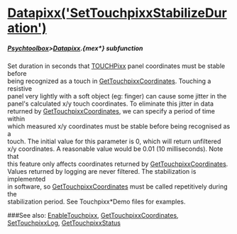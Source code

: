 # [Datapixx('SetTouchpixxStabilizeDuration')](Datapixx-SetTouchpixxStabilizeDuration) 
##### [Psychtoolbox](Psychtoolbox)>[Datapixx](Datapixx).{mex*} subfunction


Set duration in seconds that [TOUCHPixx](TOUCHPixx) panel coordinates must be stable before  
being recognized as a touch in [GetTouchpixxCoordinates](GetTouchpixxCoordinates). Touching a resistive  
panel very lightly with a soft object (eg: finger) can cause some jitter in the  
panel's calculated x/y touch coordinates. To eliminate this jitter in data  
returned by [GetTouchpixxCoordinates](GetTouchpixxCoordinates), we can specify a period of time within  
which measured x/y coordinates must be stable before being recognised as a  
touch. The initial value for this parameter is 0, which will return unfiltered  
x/y coordinates. A reasonable value would be 0.01 (10 milliseconds). Note that  
this feature only affects coordinates returned by [GetTouchpixxCoordinates](GetTouchpixxCoordinates).  
Values returned by logging are never filtered. The stabilization is implemented  
in software, so [GetTouchpixxCoordinates](GetTouchpixxCoordinates) must be called repetitively during the  
stabilization period. See Touchpixx\*Demo files for examples.  
  


###See also:
[EnableTouchpixx](Datapixx-EnableTouchpixx), [GetTouchpixxCoordinates](Datapixx-GetTouchpixxCoordinates), [SetTouchpixxLog](Datapixx-SetTouchpixxLog), [GetTouchpixxStatus](Datapixx-GetTouchpixxStatus)
